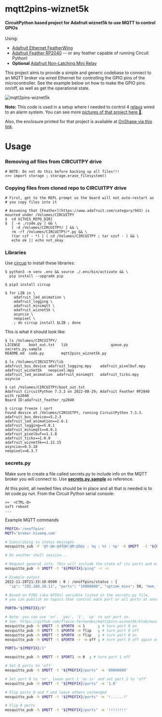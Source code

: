 # mqtt2pins-wiznet5k

#### CircuitPython based project for Adafruit wiznet5k to use MQTT to control GPIOs

Using:
- [Adafruit Ethernet FeatherWing](https://www.adafruit.com/product/3201)
- [Adafruit Feather RP2040](https://www.adafruit.com/product/4884) -- or any feather capable of running Circuit Python!
- **Optional** [Adafruit Non-Latching Mini Relay](https://www.adafruit.com/product/2895)

This project aims to provide a simple and generic codebase to connect to an MQTT broker
via wired Ethernet for controlling the GPIO pins of the microcontroller.
See the example below on how to make the GPIO pins on/off, as well as get the operational state.

![mqtt2pins-wiznet5k](https://live.staticflickr.com/65535/52530845394_81c7b21497_k.jpg)

**Note:** This code is used in a setup where I needed to control 4 [relays](https://www.mouser.com/ProductDetail/Panasonic-Industrial-Devices/HY1-4.5V?qs=YINDDaGsG3FSnYZykcV2vQ%3D%3D) wired to an alarm system.
You can see more [pictures of that project here :art:](https://flic.kr/s/aHBqjAhSD3).

Also, the enclosure printed for that project is available at [OnShape via this link](https://cad.onshape.com/documents/dfc64f3f819c48ce95943d31/w/ad13758cd223c2b401c080f3/e/51e3f25110950b06329750fe).

# Usage

### Removing _all_ files from CIRCUITPY drive

```
# NOTE: Do not do this before backing up all files!!!
>>> import storage ; storage.erase_filesystem()
```

### Copying files from cloned repo to CIRCUITPY drive
```
# First, get to the REPL prompt so the board will not auto-restart as
# you copy files into it

# Assuming that [Feather](https://www.adafruit.com/category/943) is mounted under /Volumes/CIRCUITPY
$  cd ${THIS_REPO_DIR}
$  [ -e ./code.py ] && \
   [ -d /Volumes/CIRCUITPY/ ] && \
   rm -rf /Volumes/CIRCUITPY/*.py && \
   (tar czf - *) | ( cd /Volumes/CIRCUITPY ; tar xzvf - ) && \
   echo ok || echo not_okay
```

### Libraries

Use [circup](https://learn.adafruit.com/keep-your-circuitpython-libraries-on-devices-up-to-date-with-circup)
to install these libraries:

```text
$ python3 -m venv .env && source ./.env/bin/activate && \
  pip install --upgrade pip

$ pip3 install circup

$ for LIB in \
    adafruit_led_animation \
    adafruit_logging \
    adafruit_minimqtt \
    adafruit_wiznet5k \
    asyncio \
    neopixel \
    ; do circup install $LIB ; done
```

This is what it should look like:
```text
$ ls /Volumes/CIRCUITPY/
LICENSE    boot_out.txt   lib                    queue.py  secrets.py.sample
README.md  code.py        mqtt2pins_wiznet5k.py

$ ls /Volumes/CIRCUITPY/lib
adafruit_bus_device	adafruit_logging.mpy	adafruit_pixelbuf.mpy	adafruit_wiznet5k	neopixel.mpy
adafruit_led_animation	adafruit_minimqtt	adafruit_ticks.mpy	asyncio

$ cat /Volumes/CIRCUITPY/boot_out.txt
Adafruit CircuitPython 7.3.3 on 2022-08-29; Adafruit Feather RP2040 with rp2040
Board ID:adafruit_feather_rp2040

$ circup freeze | sort
Found device at /Volumes/CIRCUITPY, running CircuitPython 7.3.3.
adafruit_bus_device==5.2.3
adafruit_led_animation==2.6.1
adafruit_logging==5.0.1
adafruit_minimqtt==6.0.1
adafruit_pixelbuf==1.1.8
adafruit_ticks==1.0.8
adafruit_wiznet5k==1.12.15
asyncio==0.5.18
neopixel==6.3.7
```

### secrets.py

Make sure to create a file called secrets.py to include info on the MQTT
broker you will connect to. Use [**secrets.py.sample**](https://github.com/flavio-fernandes/mqtt2pins-wiznet5k/blob/main/secrets.py.sample)
as reference.

At this point, all needed files should be in place and all that is needed is to let
code.py run. From the Circuit Python serial console:

```text
>>  <CTRL-D>
soft reboot
...
```

Example MQTT commands

```bash
PREFIX='/onoffpins'
MQTT='broker.hivemq.com'

# Subscribing to status messages
mosquitto_sub -F '@Y-@m-@dT@H:@M:@S@z : %q : %t : %p' -h $MQTT  -t "${PREFIX}/#"

# On another shell session...

# Request general info. This will include the state of its ports and other interesting info
mosquitto_pub -h $MQTT -t "${PREFIX}/ping" -r -n

# Example output
2022-11-28T21:33:10-0500 : 0 : /onoffpins/status : {
  "ip": "192.168.10.11", "ports": "10000000", "uptime_mins": 50, "mem_free": 121776}

# Based on PINS (aka GPIOs) variable listed in the secrets.py file,
# you can publish on topics that control each port or all ports at once.

PORT0="${PREFIX}/0"

# Note: you can use 'on', 'yes', '1', 'up' to set port on.
# See: https://github.com/flavio-fernandes/mqtt2pins-wiznet5k/blob/main/mqtt2pins_wiznet5k.py#L83-L91
mosquitto_pub -h $MQTT -t $PORT0 -m 1      ; # turn port 0 on
mosquitto_pub -h $MQTT -t $PORT0 -m flip   ; # turn port 0 off
mosquitto_pub -h $MQTT -t $PORT0 -m flip   ; # turn port 0 on
mosquitto_pub -h $MQTT -t $PORT0 -r -m off ; # turn port 0 off again and retain value on broker

PORT1="${PREFIX}/1"

mosquitto_pub -h $MQTT -t $PORT1 -m 0  ; # turn port 1 off

# Set 8 ports to 'off'
mosquitto_pub -h $MQTT -t "${PREFIX}/ports" -m '00000000'

# Set port 0 to 'on', leave port 1 'as is' and set port 2 to 'off'
mosquitto_pub -h $MQTT -t "${PREFIX}/ports" -m '1.0'

# Flip ports 0 and 7 and leave others unchanged
mosquitto_pub -h $MQTT -t "${PREFIX}/ports" -m '!......!'

# Flip 8 ports
mosquitto_pub -h $MQTT -t "${PREFIX}/ports" -m '!!!!!!!!'
```

